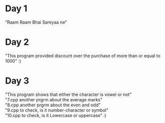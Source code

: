 # Day 1
"Raam Raam Bhai Sareyaa ne"
# Day 2
"This program provided discount over the purchase of more than or equal to 1000"
:)
# Day 3
"This program shows that either the character is vowel or not"
<br>
"7.cpp  another prgrm about the average marks"
<br>
"8.cpp  another prgrm about the even and odd"
<br>
"9.cpp to check, is it number-character or symbol"
<br>
"10.cpp to check, is it Lowercase or uppercase"
:)
